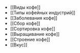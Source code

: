 - [[Виды кофе]]
- [[Типы кофейных индустрий]]
- [[Заболевания кофе]]
- [[Сбор кофе]]
- [[Сортировка кофе]]
- [[Выращивание кофе]]
- [[Строение кофе]]
- [[Вкус]]
